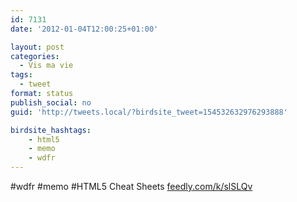 ```yaml
---
id: 7131
date: '2012-01-04T12:00:25+01:00'

layout: post
categories:
  - Vis ma vie
tags:
  - tweet
format: status
publish_social: no
guid: 'http://tweets.local/?birdsite_tweet=154532632976293888'

birdsite_hashtags:
    - html5
    - memo
    - wdfr
---
```


\#wdfr #memo #HTML5 Cheat Sheets [feedly.com/k/slSLQv](http://feedly.com/k/slSLQv)